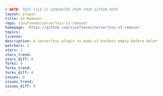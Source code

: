 ```yaml
---
# NOTE: THIS FILE IS GENERATED FROM YOUR GITHUB REPO
layout: plugin
title: S3 Remover
repo: sinofseven/serverless-s3-remover
homepage: 'https://github.com/sinofseven/serverless-s3-remover'
topics: 
license: 
description: A serverless plugin to make s3 buckets empty before deleting cloudformation stack when ```sls remove```
watchers: 3
stars: 3
stars_trend: 
stars_diff: 0
forks: 0
forks_trend: 
forks_diff: 0
issues: 0
issues_trend: 
issues_diff: 0
---
```

